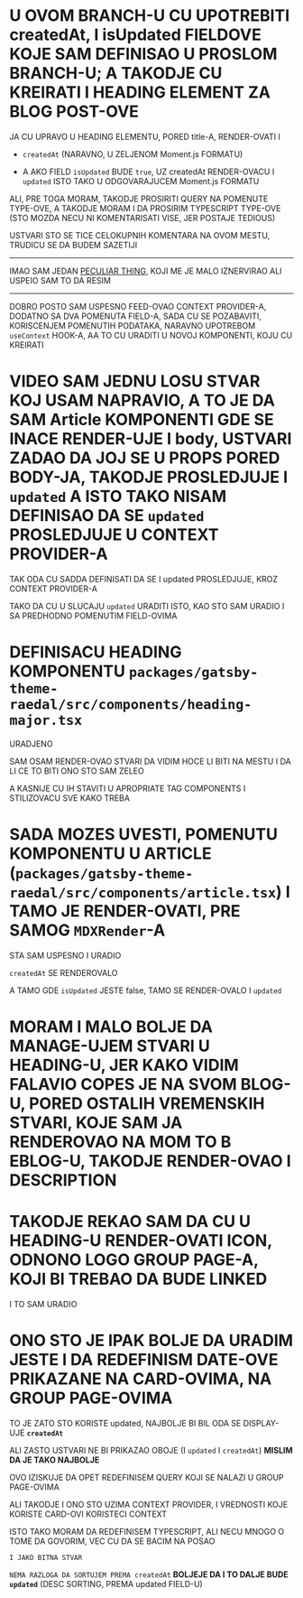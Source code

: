 # U OVOM BRANCH-U CU UPOTREBITI createdAt, I isUpdated FIELDOVE KOJE SAM DEFINISAO U PROSLOM BRANCH-U; A TAKODJE CU KREIRATI I HEADING ELEMENT ZA BLOG POST-OVE

JA CU UPRAVO U HEADING ELEMENTU, PORED title-A, RENDER-OVATI I

- `createdAt` (NARAVNO, U ZELJENOM Moment.js FORMATU)

- A AKO FIELD `isUpdated` BUDE `true`, UZ createdAt RENDER-OVACU I `updated` ISTO TAKO U ODGOVARAJUCEM Moment.js FORMATU

ALI, PRE TOGA MORAM, TAKODJE PROSIRITI QUERY NA POMENUTE TYPE-OVE, A TAKODJE MORAM I DA PROSIRIM TYPESCRIPT TYPE-OVE (STO MOZDA NECU NI KOMENTARISATI VISE, JER POSTAJE TEDIOUS) 

USTVARI STO SE TICE CELOKUPNIH KOMENTARA NA OVOM MESTU, TRUDICU SE DA BUDEM SAZETIJI

***

IMAO SAM JEDAN [PECULIAR THING](PECULIAR%20STUFF.md), KOJI ME JE MALO IZNERVIRAO ALI USPEIO SAM TO DA RESIM

***

DOBRO POSTO SAM USPESNO FEED-OVAO CONTEXT PROVIDER-A, DODATNO SA DVA POMENUTA FIELD-A, SADA CU SE POZABAVITI, KORISCENJEM POMENUTIH PODATAKA, NARAVNO UPOTREBOM `useContext` HOOK-A, AA TO CU URADITI U NOVOJ KOMPONENTI, KOJU CU KREIRATI

# VIDEO SAM JEDNU LOSU STVAR KOJ USAM NAPRAVIO, A TO JE DA SAM Article KOMPONENTI GDE SE INACE RENDER-UJE I body, USTVARI ZADAO DA JOJ SE U PROPS PORED BODY-JA, TAKODJE PROSLEDJUJE I `updated` A ISTO TAKO NISAM DEFINISAO DA SE `updated` PROSLEDJUJE U CONTEXT PROVIDER-A

TAK ODA CU SADDA DEFINISATI DA SE I updated PROSLEDJUJE, KROZ CONTEXT PROVIDER-A

TAKO DA CU U SLUCAJU `updated` URADITI ISTO, KAO STO SAM URADIO I SA PREDHODNO POMENUTIM FIELD-OVIMA

# DEFINISACU HEADING KOMPONENTU `packages/gatsby-theme-raedal/src/components/heading-major.tsx`

URADJENO

SAM OSAM RENDER-OVAO STVARI DA VIDIM HOCE LI BITI NA MESTU I DA LI CE TO BITI ONO STO SAM ZELEO

A KASNIJE CU IH STAVITI U APROPRIATE TAG COMPONENTS I STILIZOVACU SVE KAKO TREBA

# SADA MOZES UVESTI, POMENUTU KOMPONENTU U ARTICLE (`packages/gatsby-theme-raedal/src/components/article.tsx`) I TAMO JE RENDER-OVATI, PRE SAMOG `MDXRender`-A

STA SAM USPESNO I URADIO

`createdAt` SE RENDEROVALO

A TAMO GDE `isUpdated` JESTE false, TAMO SE RENDER-OVALO I `updated`

# MORAM I MALO BOLJE DA MANAGE-UJEM STVARI U HEADING-U, JER KAKO VIDIM FALAVIO COPES JE NA SVOM BLOG-U, PORED OSTALIH VREMENSKIH STVARI, KOJE SAM JA RENDEROVAO NA MOM TO B EBLOG-U, TAKODJE RENDER-OVAO I DESCRIPTION

# TAKODJE REKAO SAM DA CU U HEADING-U RENDER-OVATI ICON, ODNONO LOGO GROUP PAGE-A, KOJI BI TREBAO DA BUDE LINKED

I TO SAM URADIO

# ONO STO JE IPAK BOLJE DA URADIM JESTE I DA REDEFINISM DATE-OVE PRIKAZANE NA CARD-OVIMA, NA GROUP PAGE-OVIMA

TO JE ZATO STO KORISTE updated, NAJBOLJE BI BIL ODA SE DISPLAY-UJE **`createdAt`**

ALI ZASTO USTVARI NE BI PRIKAZAO OBOJE (I `updated` I `createdAt`) **MISLIM DA JE TAKO NAJBOLJE**

OVO IZISKUJE DA OPET REDEFINISEM QUERY KOJI SE NALAZI U GROUP PAGE-OVIMA

ALI TAKODJE I ONO STO UZIMA CONTEXT PROVIDER, I VREDNOSTI KOJE KORISTE CARD-OVI KORISTECI CONTEXT

ISTO TAKO MORAM DA REDEFINISEM TYPESCRIPT, ALI NECU MNOGO O TOME DA GOVORIM, VEC CU DA SE BACIM NA POSAO

`I JAKO BITNA STVAR`

`NEMA RAZLOGA DA SORTUJEM PREMA createdAt` **BOLJEJE DA I TO DALJE BUDE `updated`** (DESC SORTING, PREMA updated FIELD-U)